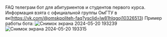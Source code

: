 FAQ телеграм бот для абитуриентов и студентов первого курса. Информация взята с официальной группы ОмГТУ в вк(https://vk.com/@omskpoliteh-faq?ysclid=lw81hlqgoj10326513)
Пример работы бота:
![Снимок экрана 2024-05-20 193239](https://github.com/Psheytor/FAQbot/assets/162032665/d6f3ce6f-6c7e-4a0a-b2cf-0ee529306603)
![Снимок экрана 2024-05-20 193315](https://github.com/Psheytor/FAQbot/assets/162032665/b4b274e0-6ac2-4d7d-9499-76162ae0d82c)
